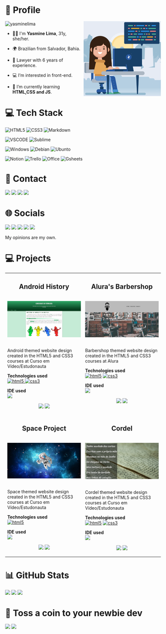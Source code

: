 <html>
  <style>
    div {
      overflow: scroll:
    }
  </style>
<body>
  
  <h1>👤 Profile</h1>
  
  <img align="right" alt="Coding" width="250" src="/Media/woman.gif">
  <img src="https://komarev.com/ghpvc/?username=yasminelima&label=Profile%20views&color=70A4FC&style=flat" alt="yasminelima" />
  
  
  - 🙋‍♀️ I'm **Yasmine Lima**, 31y, she/her.
  - 🌍 Brazilian from Salvador, Bahia.
  - 👔 Lawyer with 6 years of experience.
  
  - 💻 I’m interested in front-end.
  - 🌱 I’m currently learning **HTML,CSS and JS**.
  
  <h1>💻 Tech Stack</h1>
  
  <img src="https://img.shields.io/badge/HTML5-E34F26?style=for-the-badge&logo=html5&logoColor=white" alt="HTML5"> <img src="https://img.shields.io/badge/CSS3-1572B6?style=for-the-badge&logo=css3&logoColor=white" alt="CSS3"> <img src="https://img.shields.io/badge/Markdown-000000?style=for-the-badge&logo=markdown&logoColor=white" alt="Markdown">
  
  <img src="https://img.shields.io/badge/VSCode-0078D4?style=for-the-badge&logo=visual%20studio%20code&logoColor=white" alt="VSCODE"> <img src="https://img.shields.io/badge/sublime_text-%23575757.svg?&style=for-the-badge&logo=sublime-text&logoColor=important" alt="Sublime">
  
  <img src="https://img.shields.io/badge/Windows-0078D6?style=for-the-badge&logo=windows&logoColor=white" alt="Windows"> <img src="https://img.shields.io/badge/Debian-A81D33?style=for-the-badge&logo=debian&logoColor=white" alt="Debian"> <img src="https://img.shields.io/badge/Ubuntu-E95420?style=for-the-badge&logo=ubuntu&logoColor=white" alt="Ubunto">
  
  <img src="https://img.shields.io/badge/Notion-000000?style=for-the-badge&logo=notion&logoColor=white" alt="Notion"> <img src="https://img.shields.io/badge/Trello-0052CC?style=for-the-badge&logo=trello&logoColor=white" alt="Trello"> <img src="https://img.shields.io/badge/Microsoft_Office-D83B01?style=for-the-badge&logo=microsoft-office&logoColor=white" alt="Office"> <img src="https://img.shields.io/badge/Google%20Sheets-34A853?style=for-the-badge&logo=google-sheets&logoColor=white" alt="Gsheets">
  
  <h1>📩 Contact</h1>
  
  <addres><a href="mailto:yasminelimadev@gmail.com"><img src="https://img.shields.io/badge/Gmail-D14836?style=for-the-badge&logo=gmail&logoColor=white"></a></addres> <a href="https://linkedin.com/in/yasminelimadev" target="_blank"><img src="https://img.shields.io/badge/LinkedIn-0077B5?style=for-the-badge&logo=linkedin&logoColor=white"></a> <a href="https://github.com/yasminelima" target="_blank"><img src="https://img.shields.io/badge/GitHub-100000?style=for-the-badge&logo=github&logoColor=white"></a> <a href="https://gitlab.com/yasminelima" target="_blank"><img src="https://img.shields.io/badge/GitLab-330F63?style=for-the-badge&logo=gitlab&logoColor=white"></a>
  
  <h1>🌐 Socials</h1>
  
  <a href="https://instagram.com/yasmine_lima" target="_blank"><img src="https://img.shields.io/badge/Instagram-E4405F?style=for-the-badge&logo=instagram&logoColor=white"></a> <a href="https://twitch.tv/bimbas" target="_blank"><img src="https://img.shields.io/badge/Twitch-9146FF?style=for-the-badge&logo=twitch&logoColor=white"></a> <a href="https://twitter.com/biribimbas" target="_blank"><img src="https://img.shields.io/badge/Twitter-1DA1F2?style=for-the-badge&logo=twitter&logoColor=white"></a> <a href="https://discord.com/users/Bimbas#6465" target="_blank"><img src="https://img.shields.io/badge/Discord-5865F2?style=for-the-badge&logo=discord&logoColor=white"></a> <a href="https://open.spotify.com/user/12148149812" target="_blank"><img src="https://img.shields.io/badge/Spotify-1ED760?&style=for-the-badge&logo=spotify&logoColor=white"></a><br>
  
  <p>My opinions are my own.</p>
  
  <h1>💻 Projects </h1>
  
  <div>
    <table>
        <tr>
        <td width="50%" valign="top">
          <h2 align="center">Android History</h2><br>
          <a target="_blank" href="https://yasminelima.github.io/projeto-android/"><img src="/Media/AndroidSite.png" width="100%" alt="Android Project"/></a><br><br>
          <p>Android themed website design created in the HTML5 and CSS3 courses at Curso em Vídeo/Estudonauta</p>
          <p align="left"><strong>Technologies used</strong><br>
          <a href="https://www.w3.org/html/" target="_blank" rel="noreferrer"><img src="https://img.shields.io/badge/HTML5-E34F26?style=for-the-badge&logo=html5&logoColor=white" alt="html5"> </a>
          <a href="https://www.w3schools.com/css/" target="_blank" rel="noreferrer"> <img src="https://img.shields.io/badge/CSS3-1572B6?style=for-the-badge&logo=css3&logoColor=white" alt="css3"></a>
          </p>
          <p align="left"><strong>IDE used</strong><br>
          <img src="https://img.shields.io/badge/VSCode-0078D4?style=for-the-badge&logo=visual%20studio%20code&logoColor=white"></p>
          <p align="center">
          <a href="https://github.com/yasminelima/projeto-android" target="_blank"><img src="https://img.shields.io/static/v1?label=|&message=CODE&color=05F718&style=plastic&logo=github&logo-color=white"/></a>
          <a href="https://yasminelima.github.io/projeto-android/" target="_blank"><img src="https://img.shields.io/static/v1?label=|&message=WEBSITE&color=82D8F9&style=plastic&logo=google-chrome&logo-color=white"/></a>
          </p>
        </td>
        <td width="50%" valign="top">
        <h2 align="center">Alura's Barbershop</h2>
          <br>
          <a target="_blank" href="https://yasminelima.github.io/site-alura/"><img src="/Media/AluraSite.png" width="100%" alt="Android Project"/></a><br><br>
          <p>Barbershop themed website design created in the HTML5 and CSS3 courses at Alura</p>
          <p align="left"><strong>Technologies used</strong><br>
          <a href="https://www.w3.org/html/" target="_blank" rel="noreferrer"> <img src="https://img.shields.io/badge/HTML5-E34F26?style=for-the-badge&logo=html5&logoColor=white" alt="html5"></a>
          <a href="https://www.w3schools.com/css/" target="_blank" rel="noreferrer"> <img src="https://img.shields.io/badge/CSS3-1572B6?style=for-the-badge&logo=css3&logoColor=white" alt="css3"></a>
          </p>
          <p align="left"><strong>IDE used</strong><br>
          <img src="https://img.shields.io/badge/sublime_text-%23575757.svg?&style=for-the-badge&logo=sublime-text&logoColor=important">
          </p>
          <p align="center">
          <a href="https://github.com/yasminelima/site-alura" target="_blank"><img src="https://img.shields.io/static/v1?label=|&message=CODE&color=05F718&style=plastic&logo=github&logo-color=white"></a>
          <a href="https://yasminelima.github.io/site-alura/" target="_blank"><img src="https://img.shields.io/static/v1?label=|&message=WEBSITE&color=82D8F9&style=plastic&logo=google-chrome&logo-color=white"></a>
          </p>
        </td>
        </tr>
            <!------ linha 2 ------>
        <tr>
        <td width="50%" valign="top">
          <h2 align="center">Space Project</h2><br>
          <a target="_blank" href="https://yasminelima.github.io/astronauta-site/"><img src="/Media/Astronauta.png" width="100%" alt="Space Project"/></a><br><br>
          <p>Space themed website design created in the HTML5 and CSS3 courses at Curso em Vídeo/Estudonauta</p>
          <p align="left"><strong>Technologies used</strong><br>
          <a href="https://www.w3.org/html/" target="_blank" rel="noreferrer"><img src="https://img.shields.io/badge/HTML5-E34F26?style=for-the-badge&logo=html5&logoColor=white" alt="html5"> </a>
          </p>
          <p align="left"><strong>IDE used</strong><br>
          <img src="https://img.shields.io/badge/VSCode-0078D4?style=for-the-badge&logo=visual%20studio%20code&logoColor=white"></p>
          <p align="center">
          <a href="https://github.com/yasminelima/astronauta-site" target="_blank"><img src="https://img.shields.io/static/v1?label=|&message=CODE&color=05F718&style=plastic&logo=github&logo-color=white"/></a>
          <a href="https://yasminelima.github.io/astronauta-site/" target="_blank"><img src="https://img.shields.io/static/v1?label=|&message=WEBSITE&color=82D8F9&style=plastic&logo=google-chrome&logo-color=white"/></a>
          </p>
        </td>
        <td width="50%" valign="top">
        <h2 align="center">Cordel</h2>
          <br>
          <a target="_blank" href="https://yasminelima.github.io/projeto-cordel/"><img src="/Media/Cordel1.png" width="100%" alt="Android Project"/></a><br><br>
          <p>Cordel themed website design created in the HTML5 and CSS3 courses at Curso em Vídeo/Estudonauta</p>
          <p align="left"><strong>Technologies used</strong><br>
          <a href="https://www.w3.org/html/" target="_blank" rel="noreferrer"> <img src="https://img.shields.io/badge/HTML5-E34F26?style=for-the-badge&logo=html5&logoColor=white" alt="html5"></a>
          <a href="https://www.w3schools.com/css/" target="_blank" rel="noreferrer"> <img src="https://img.shields.io/badge/CSS3-1572B6?style=for-the-badge&logo=css3&logoColor=white" alt="css3"></a>
          </p>
          <p align="left"><strong>IDE used</strong><br>
          <img src="https://img.shields.io/badge/VSCode-0078D4?style=for-the-badge&logo=visual%20studio%20code&logoColor=white"></p>
          </p>
          <p align="center">
          <a href="https://github.com/yasminelima/projeto-cordel" target="_blank"><img src="https://img.shields.io/static/v1?label=|&message=CODE&color=05F718&style=plastic&logo=github&logo-color=white"></a>
          <a href="https://yasminelima.github.io/projeto-cordel/" target="_blank"><img src="https://img.shields.io/static/v1?label=|&message=WEBSITE&color=82D8F9&style=plastic&logo=google-chrome&logo-color=white"></a>
          </p>
        </td>
        </tr>
    </table>
  </div>
  
  <h1>📊 GitHub Stats</h1>
    <img src="https://github-readme-stats.vercel.app/api?username=yasminelima&theme=tokyonight&hide_border=true&include_all_commits=true&count_private=false">
    <img src="https://github-readme-streak-stats.herokuapp.com/?user=yasminelima&theme=tokyonight&hide_border=true">
    <img src="https://github-readme-stats.vercel.app/api/top-langs/?username=yasminelima&theme=tokyonight&hide_border=true&include_all_commits=true&count_private=false&layout=compact">
  
  <h1>💌 Toss a coin to your newbie dev</h1>
    <a href="https://buymeacoffee.com/yasminelimadev" target="_blank"><img src="https://img.shields.io/badge/Buy%20Me%20a%20Coffee-ffdd00?style=for-the-badge&logo=buy-me-a-coffee&logoColor=black"></a> <a href="https://app.picpay.com/user/yasminealima" target="_blank"><img src="https://img.shields.io/badge/picpay-21C25E?style=for-the-badge&logo=picpay&logoColor=white"></a>
</body>
</html>